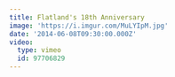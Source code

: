 ```yaml
---
title: Flatland's 18th Anniversary
image: 'https://i.imgur.com/MuLYIpM.jpg'
date: '2014-06-08T09:30:00.000Z'
video:
  type: vimeo
  id: 97706829
---
```


